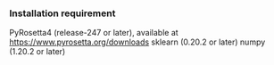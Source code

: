 ### Installation requirement
PyRosetta4 (release-247 or later), available at https://www.pyrosetta.org/downloads
sklearn (0.20.2 or later)
numpy (1.20.2 or later)
